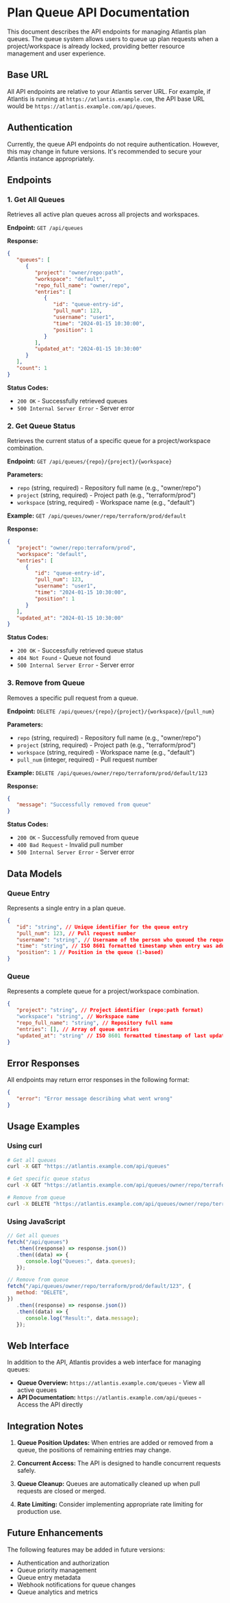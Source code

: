 # Plan Queue API Documentation

This document describes the API endpoints for managing Atlantis plan queues. The queue system allows users to queue up plan requests when a project/workspace is already locked, providing better resource management and user experience.

## Base URL

All API endpoints are relative to your Atlantis server URL. For example, if Atlantis is running at `https://atlantis.example.com`, the API base URL would be `https://atlantis.example.com/api/queues`.

## Authentication

Currently, the queue API endpoints do not require authentication. However, this may change in future versions. It's recommended to secure your Atlantis instance appropriately.

## Endpoints

### 1. Get All Queues

Retrieves all active plan queues across all projects and workspaces.

**Endpoint:** `GET /api/queues`

**Response:**

```json
{
   "queues": [
      {
         "project": "owner/repo:path",
         "workspace": "default",
         "repo_full_name": "owner/repo",
         "entries": [
            {
               "id": "queue-entry-id",
               "pull_num": 123,
               "username": "user1",
               "time": "2024-01-15 10:30:00",
               "position": 1
            }
         ],
         "updated_at": "2024-01-15 10:30:00"
      }
   ],
   "count": 1
}
```

**Status Codes:**

-  `200 OK` - Successfully retrieved queues
-  `500 Internal Server Error` - Server error

### 2. Get Queue Status

Retrieves the current status of a specific queue for a project/workspace combination.

**Endpoint:** `GET /api/queues/{repo}/{project}/{workspace}`

**Parameters:**

-  `repo` (string, required) - Repository full name (e.g., "owner/repo")
-  `project` (string, required) - Project path (e.g., "terraform/prod")
-  `workspace` (string, required) - Workspace name (e.g., "default")

**Example:** `GET /api/queues/owner/repo/terraform/prod/default`

**Response:**

```json
{
   "project": "owner/repo:terraform/prod",
   "workspace": "default",
   "entries": [
      {
         "id": "queue-entry-id",
         "pull_num": 123,
         "username": "user1",
         "time": "2024-01-15 10:30:00",
         "position": 1
      }
   ],
   "updated_at": "2024-01-15 10:30:00"
}
```

**Status Codes:**

-  `200 OK` - Successfully retrieved queue status
-  `404 Not Found` - Queue not found
-  `500 Internal Server Error` - Server error

### 3. Remove from Queue

Removes a specific pull request from a queue.

**Endpoint:** `DELETE /api/queues/{repo}/{project}/{workspace}/{pull_num}`

**Parameters:**

-  `repo` (string, required) - Repository full name (e.g., "owner/repo")
-  `project` (string, required) - Project path (e.g., "terraform/prod")
-  `workspace` (string, required) - Workspace name (e.g., "default")
-  `pull_num` (integer, required) - Pull request number

**Example:** `DELETE /api/queues/owner/repo/terraform/prod/default/123`

**Response:**

```json
{
   "message": "Successfully removed from queue"
}
```

**Status Codes:**

-  `200 OK` - Successfully removed from queue
-  `400 Bad Request` - Invalid pull number
-  `500 Internal Server Error` - Server error

## Data Models

### Queue Entry

Represents a single entry in a plan queue.

```json
{
   "id": "string", // Unique identifier for the queue entry
   "pull_num": 123, // Pull request number
   "username": "string", // Username of the person who queued the request
   "time": "string", // ISO 8601 formatted timestamp when entry was added
   "position": 1 // Position in the queue (1-based)
}
```

### Queue

Represents a complete queue for a project/workspace combination.

```json
{
   "project": "string", // Project identifier (repo:path format)
   "workspace": "string", // Workspace name
   "repo_full_name": "string", // Repository full name
   "entries": [], // Array of queue entries
   "updated_at": "string" // ISO 8601 formatted timestamp of last update
}
```

## Error Responses

All endpoints may return error responses in the following format:

```json
{
   "error": "Error message describing what went wrong"
}
```

## Usage Examples

### Using curl

```bash
# Get all queues
curl -X GET "https://atlantis.example.com/api/queues"

# Get specific queue status
curl -X GET "https://atlantis.example.com/api/queues/owner/repo/terraform/prod/default"

# Remove from queue
curl -X DELETE "https://atlantis.example.com/api/queues/owner/repo/terraform/prod/default/123"
```

### Using JavaScript

```javascript
// Get all queues
fetch("/api/queues")
   .then((response) => response.json())
   .then((data) => {
      console.log("Queues:", data.queues);
   });

// Remove from queue
fetch("/api/queues/owner/repo/terraform/prod/default/123", {
   method: "DELETE",
})
   .then((response) => response.json())
   .then((data) => {
      console.log("Result:", data.message);
   });
```

## Web Interface

In addition to the API, Atlantis provides a web interface for managing queues:

-  **Queue Overview:** `https://atlantis.example.com/queues` - View all active queues
-  **API Documentation:** `https://atlantis.example.com/api/queues` - Access the API directly

## Integration Notes

1. **Queue Position Updates:** When entries are added or removed from a queue, the positions of remaining entries may change.

2. **Concurrent Access:** The API is designed to handle concurrent requests safely.

3. **Queue Cleanup:** Queues are automatically cleaned up when pull requests are closed or merged.

4. **Rate Limiting:** Consider implementing appropriate rate limiting for production use.

## Future Enhancements

The following features may be added in future versions:

-  Authentication and authorization
-  Queue priority management
-  Queue entry metadata
-  Webhook notifications for queue changes
-  Queue analytics and metrics
